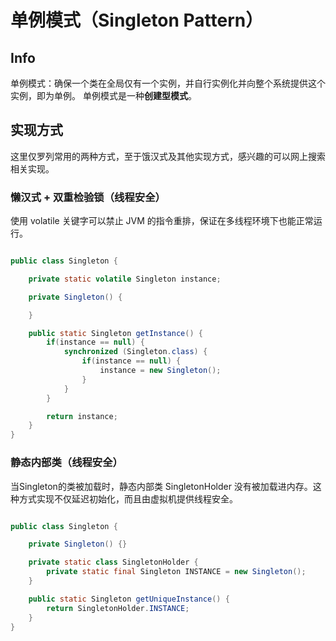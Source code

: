 # 单例模式（Singleton Pattern）

## Info

单例模式：确保一个类在全局仅有一个实例，并自行实例化并向整个系统提供这个实例，即为单例。
单例模式是一种**创建型模式**。

## 实现方式

这里仅罗列常用的两种方式，至于饿汉式及其他实现方式，感兴趣的可以网上搜索相关实现。

### 懒汉式 + 双重检验锁（线程安全）

使用 volatile 关键字可以禁止 JVM 的指令重排，保证在多线程环境下也能正常运行。

```java

public class Singleton {

    private static volatile Singleton instance;

    private Singleton() {

    }

    public static Singleton getInstance() {
        if(instance == null) {
            synchronized (Singleton.class) {
                if(instance == null) {
                    instance = new Singleton();
                }
            }
        }

        return instance;
    }
}

```


### 静态内部类（线程安全）

当Singleton的类被加载时，静态内部类 SingletonHolder 没有被加载进内存。这种方式实现不仅延迟初始化，而且由虚拟机提供线程安全。

```java

public class Singleton {

    private Singleton() {}

    private static class SingletonHolder {
        private static final Singleton INSTANCE = new Singleton();
    }

    public static Singleton getUniqueInstance() {
        return SingletonHolder.INSTANCE;
    }
}

```